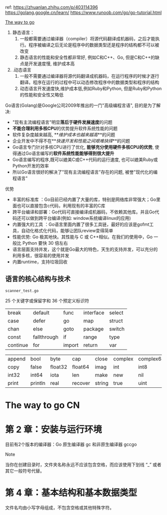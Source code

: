 
ref:
https://zhuanlan.zhihu.com/p/403114396
https://golang.google.cn/learn/
https://www.runoob.com/go/go-tutorial.html

<a href=" https://denganliang.github.io/the-way-to-go_ZH_CN/directory.html">The way to go</a>

1. 静态语言： 
	1. 一般都需要通过编译器（compiler）将源代码翻译成机器码，之后才能执行。程序被编译之后无论是程序中的数据类型还是程序的结构都不可以被改变 
	2. 静态语言的性能和安全性都非常好, 例如C和C++、Go, 但是C和C++的缺点是开发速度慢, 维护成本高
2. .动态语言
	1. 一般不需要通过编译器将源代码翻译成机器码，在运行程序的时候才逐行翻译。程序在运行的过程中可以动态修改程序中的数据类型和程序的结构
	2. 动态语言开发速度快,维护成本低,例如Ruby和Python, 但是Ruby和Python的性能和安全性又略低

 Go语言(Golang)是Google公司2009年推出的一门"高级编程言语", 目的是为了解决:  
- "现有主流编程语言"明显**落后于硬件发展速度**的问题
- **不能合理利用多核CPU**的优势提升软件系统性能的问题
- 软件复杂度越来越高, **_维护成本也越来越高_**的问题
- 企业开发中不得不在**_快速开发和性能之间艰难抉择_**的问题
- Go语言专门针对多核CPU进行了优化, **能够充分使用硬件多核CPU的优势**, 使得通过Go语言编写的**软件系统性能能够得到很大提升**
- Go语言编写的程序,既可以媲美C或C++代码的运行速度, 也可以媲美Ruby或Python开发的效率
- 所以Go语言很好的解决了"现有主流编程语言"存在的问题, 被誉"现代化的编程语言"

优势

- 丰富的标准库  ：Go目前已经内置了大量的库，特别是网络库非常强大；Go里面也可以直接包含c代码，利用现有的丰富的C库
- 跨平台编译和部署：Go代码可直接编译成机器码，不依赖其他库。并且Go代码还可以做到跨平台编译(例如: window系统编译linux的应用)
- 内置强大的工具 ：Go语言里面内置了很多工具链，最好的应该是gofmt工具，自动化格式化代码，能够让团队review变得简单
- 性能优势: Go 极其地快。其性能与 C 或 C++相似。在我们的使用中，Go 一般比 Python 要快 30 倍左右  
- 语言层面支持并发，这个就是Go最大的特色，天生的支持并发，可以充分的利用多核，很容易的使用并发
- 内置runtime，支持垃圾回收

## 语言的核心结构与技术

`scanner_test.go`

25 个关键字或保留字和 36 个预定义标识符

|          |             |        |           |        |
| -------- | ----------- | ------ | --------- | ------ |
| break    | default     | func   | interface | select |
| case     | defer       | go     | map       | struct |
| chan     | else        | goto   | package   | switch |
| const    | fallthrough | if     | range     | type   |
| continue | for         | import | return    | var    |

|        |         |         |         |        |         |           |            |         |
| ------ | ------- | ------- | ------- | ------ | ------- | --------- | ---------- | ------- |
| append | bool    | byte    | cap     | close  | complex | complex64 | complex128 | uint16  |
| copy   | false   | float32 | float64 | imag   | int     | int8      | int16      | uint32  |
| int32  | int64   | iota    | len     | make   | new     | nil       | panic      | uint64  |
| print  | println | real    | recover | string | true    | uint      | uint8      | uintptr |

# The way to go CN
# 第 2 章：安装与运行环境
目前有2个版本的编译器：Go 原生编译器 gc 和非原生编译器 gccgo
>[!note]
当你在创建目录时，文件夹名称永远不应该包含空格，而应该使用下划线 “_” 或者其它一般符号代替。

# 第 4 章：基本结构和基本数据类型
文件名均由小写字母组成，不包含空格或其他特殊字符。